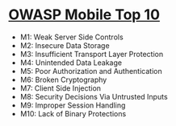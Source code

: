 # [OWASP Mobile Top 10](https://owasp.org/www-project-mobile-top-10/) 
* M1: Weak Server Side Controls
* M2: Insecure Data Storage
* M3: Insufficient Transport Layer Protection
* M4: Unintended Data Leakage
* M5: Poor Authorization and Authentication
* M6: Broken Cryptography
* M7: Client Side Injection
* M8: Security Decisions Via Untrusted Inputs
* M9: Improper Session Handling
* M10: Lack of Binary Protections
